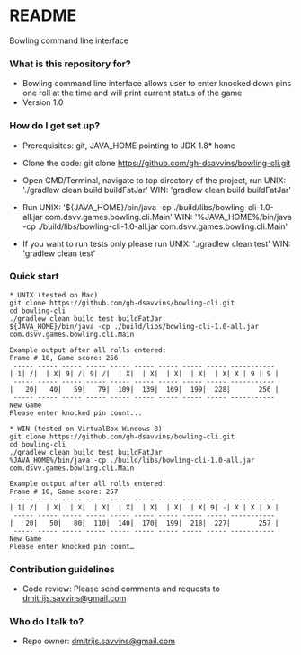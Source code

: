 # README #

Bowling command line interface

### What is this repository for? ###

* Bowling command line interface allows user to enter knocked down pins one roll at the time and will print current status of the game
* Version 1.0

### How do I get set up? ###

* Prerequisites: git, JAVA_HOME pointing to JDK 1.8* home

* Clone the code: git clone https://github.com/gh-dsavvins/bowling-cli.git
* Open CMD/Terminal, navigate to top directory of the project, run UNIX: './gradlew clean build buildFatJar' WIN: 'gradlew  clean build buildFatJar'
* Run UNIX: '${JAVA_HOME}/bin/java -cp ./build/libs/bowling-cli-1.0-all.jar com.dsvv.games.bowling.cli.Main' WIN: '%JAVA_HOME%/bin/java -cp ./build/libs/bowling-cli-1.0-all.jar com.dsvv.games.bowling.cli.Main'
* If you want to run tests only please run UNIX: './gradlew clean test' WIN: 'gradlew clean test'

### Quick start ###

    * UNIX (tested on Mac)
    git clone https://github.com/gh-dsavvins/bowling-cli.git 
    cd bowling-cli
    ./gradlew clean build test buildFatJar
    ${JAVA_HOME}/bin/java -cp ./build/libs/bowling-cli-1.0-all.jar com.dsvv.games.bowling.cli.Main
    
    Example output after all rolls entered:
    Frame # 10, Game score: 256
     ----- ----- ----- ----- ----- ----- ----- ----- ----- -----------
    | 1| /|  | X| 9| /| 9| /|  | X|  | X|  | X|  | X|  | X| X | 9 | 9 |
     ----- ----- ----- ----- ----- ----- ----- ----- ----- -----------
    |   20|   40|   59|   79|  109|  139|  169|  199|  228|       256 |
     ----- ----- ----- ----- ----- ----- ----- ----- ----- -----------
    New Game
    Please enter knocked pin count...
    
    * WIN (tested on VirtualBox Windows 8)
    git clone https://github.com/gh-dsavvins/bowling-cli.git 
    cd bowling-cli
    ./gradlew clean build test buildFatJar
    %JAVA_HOME%/bin/java -cp ./build/libs/bowling-cli-1.0-all.jar com.dsvv.games.bowling.cli.Main

    Example output after all rolls entered:
    Frame # 10, Game score: 257 
     ----- ----- ----- ----- ----- ----- ----- ----- ----- -----------
    | 1| /|  | X|  | X|  | X|  | X|  | X|  | X|  | X| 9| -| X | X | X | 
     ----- ----- ----- ----- ----- ----- ----- ----- ----- -----------
    |   20|   50|   80|  110|  140|  170|  199|  218|  227|       257 | 
     ----- ----- ----- ----- ----- ----- ----- ----- ----- -----------
    New Game 
    Please enter knocked pin count…

### Contribution guidelines ###

* Code review: Please send comments and requests to dmitrijs.savvins@gmail.com

### Who do I talk to? ###

* Repo owner: dmitrijs.savvins@gmail.com